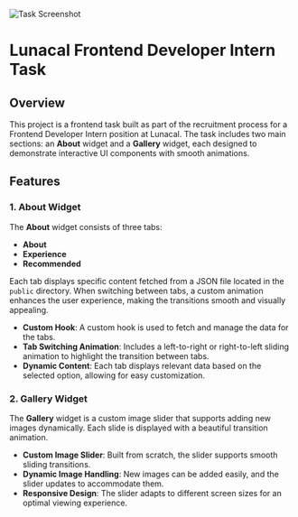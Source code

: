 ![Task Screenshot](https://i.ibb.co/hYX2CdS/Screenshot-2024-09-05-203116.png "Screenshot-2024-09-05-203116")


# Lunacal Frontend Developer Intern Task

## Overview

This project is a frontend task built as part of the recruitment process for a Frontend Developer Intern position at Lunacal. The task includes two main sections: an **About** widget and a **Gallery** widget, each designed to demonstrate interactive UI components with smooth animations.

## Features

### 1. About Widget
The **About** widget consists of three tabs:
- **About**
- **Experience**
- **Recommended**

Each tab displays specific content fetched from a JSON file located in the `public` directory. When switching between tabs, a custom animation enhances the user experience, making the transitions smooth and visually appealing.

- **Custom Hook**: A custom hook is used to fetch and manage the data for the tabs.
- **Tab Switching Animation**: Includes a left-to-right or right-to-left sliding animation to highlight the transition between tabs.
- **Dynamic Content**: Each tab displays relevant data based on the selected option, allowing for easy customization.

### 2. Gallery Widget
The **Gallery** widget is a custom image slider that supports adding new images dynamically. Each slide is displayed with a beautiful transition animation.

- **Custom Image Slider**: Built from scratch, the slider supports smooth sliding transitions.
- **Dynamic Image Handling**: New images can be added easily, and the slider updates to accommodate them.
- **Responsive Design**: The slider adapts to different screen sizes for an optimal viewing experience.


